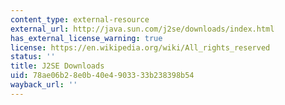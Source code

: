 ```yaml
---
content_type: external-resource
external_url: http://java.sun.com/j2se/downloads/index.html
has_external_license_warning: true
license: https://en.wikipedia.org/wiki/All_rights_reserved
status: ''
title: J2SE Downloads
uid: 78ae06b2-8e0b-40e4-9033-33b238398b54
wayback_url: ''
---
```

